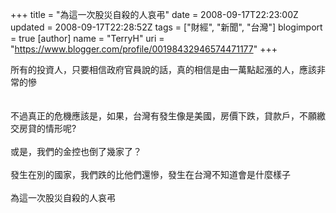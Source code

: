 +++
title = "為這一次股災自殺的人哀弔"
date = 2008-09-17T22:23:00Z
updated = 2008-09-17T22:28:52Z
tags = ["財經", "新聞", "台灣"]
blogimport = true 
[author]
	name = "TerryH"
	uri = "https://www.blogger.com/profile/00198432946574471177"
+++

所有的投資人，只要相信政府官員說的話，真的相信是由一萬點起漲的人，應該非常的慘<br /><br /><br />不過真正的危機應該是，如果，台灣有發生像是美國，房價下跌，貸款戶，不願繳交房貸的情形呢?<br /><br />或是，我們的金控也倒了幾家了？<br /><br />發生在別的國家，我們跌的比他們還慘，發生在台灣不知道會是什麼樣子<br /><br />為這一次股災自殺的人哀弔
